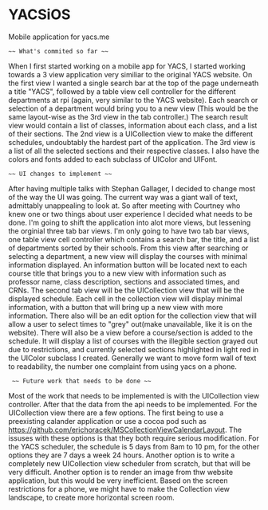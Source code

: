# YACSiOS
Mobile application for yacs.me
```
~~ What's commited so far ~~
```
When I first started working on a mobile app for YACS, I started working towards a 3 view application very similiar to the original YACS website. On the first view I wanted a single search bar at the top of the page underneath a title "YACS", followed by a table view cell controller for the different departments at rpi (again, very similar to the YACS website). Each search or selection of a department would bring you to a new view (This would be the same layout-wise as the 3rd view in the tab controller.) The search result view would contain a list of classes, information about each class, and a list of their sections. The 2nd view is a UICollection view to make the different schedules, undoubtably the hardest part of the application. The 3rd view is a list of all the selected sections and their respective classes. I also have the colors and fonts added to each subclass of UIColor and UIFont.
```
~~ UI changes to implement ~~
```
After having multiple talks with Stephan Gallager, I decided to change most of the way the UI was going. The current way was a giant wall of text, admittably unappealing to look at. So after meeting with Courtney who knew one or two things about user experience I decided what needs to be done. I'm going to shift the application into alot more views, but lessening the orginial three tab bar views. I'm only going to have two tab bar views, one table view cell controller which contains a search bar, the title, and a list of departments sorted by their schools. From this view after searching or selecting a department, a new view will display the courses with minimal information displayed. An information button will be located next to each course title that brings you to a new view with information such as professor name, class description, sections and associated times, and CRNs. The second tab view will be the UICollection view that will be the displayed schedule. Each cell in the collection view will display minimal information, with a button that will bring up a new view with more information. There also will be an edit option for the collection view that will allow a user to select times to "grey" out(make unavailable, like it is on the website). There will also be a view before a course/section is added to the schedule. It will display a list of courses with the illegible section grayed out due to restrictions, and currently selected sections highlighted in light red in the UIColor subclass I created. Generally we want to move form wall of text to readability, the number one complaint from using yacs on a phone.
```
 ~~ Future work that needs to be done ~~
 ```
Most of the work that needs to be implemented is with the UICollection view controller. After that the data from the api needs to be implemented. For the UICollection view there are a few options. The first being to use a preexisting calander application or use a cocoa pod such as https://github.com/erichoracek/MSCollectionViewCalendarLayout. The issuses with these options is that they both require serious modification. For the YACS scheduler, the schedule is 5 days from 8am to 10 pm, for the other options they are 7 days a week 24 hours. Another option is to write a completely new UICollection view scheduler from scratch, but that will be very difficult. Another option is to render an image from thw website application, but this would be very inefficient. Based on the screen restrictions for a phone, we might have to make the Collection view landscape, to create more horizontal screen room. 
